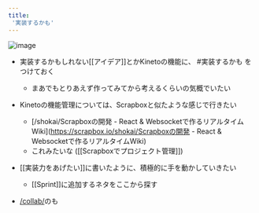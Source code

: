 ```yaml
---
title:
 '実装するかも'
---
```


![image](https://gyazo.com/36fa1f2367aa826f8355208460d0eaaf/thumb/1000)

- 実装するかもしれない[[アイデア]]とかKinetoの機能に、 #実装するかも をつけておく
    - まあでもとりあえず作ってみてから考えるくらいの気概でいたい

- Kinetoの機能管理については、Scrapboxと似たような感じで行きたい
    - [/shokai/Scrapboxの開発 - React & Websocketで作るリアルタイムWiki](https://scrapbox.io/shokai/Scrapboxの開発 - React & Websocketで作るリアルタイムWiki)
    - これみたいな ([[Scrapboxでプロジェクト管理]])

- [[実装力をあげたい]]に書いたように、積極的に手を動かしていきたい
    - [[Sprint]]に追加するネタをここから探す

- [/collab/](https://scrapbox.io/collab/)のも
